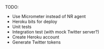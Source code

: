 TODO:

* Use Micrometer instead of NR agent
* Heroku bits for deploy
* Unit tests
* Integration test (with mock Twitter server?)
* Create Heroku account
* Generate Twitter tokens